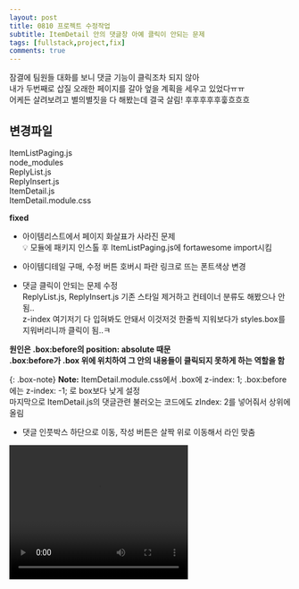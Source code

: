 ```yaml
---
layout: post
title: 0810 프로젝트 수정작업
subtitle: ItemDetail 안의 댓글창 아예 클릭이 안되는 문제
tags: [fullstack,project,fix]
comments: true
---
```


잠결에 팀원들 대화를 보니 댓글 기능이 클릭조차 되지 않아  
내가 두번째로 삽질 오래한 페이지를 갈아 엎을 계획을 세우고 있었다ㅠㅠ  
어케든 살려보려고 별의별짓을 다 해봤는데 결국 살림! 후후후후후훟흐흐흐

## 변경파일

ItemListPaging.js  
node_modules   
ReplyList.js  
ReplyInsert.js  
ItemDetail.js  
ItemDetail.module.css  


**fixed**  
 - 아이템리스트에서 페이지 화살표가 사라진 문제  
   💡 모듈에 패키지 인스톨 후 ItemListPaging.js에 fortawesome import시킴

- 아이템디테일 구매, 수정 버튼 호버시 파란 링크로 뜨는 폰트색상 변경
  
- 댓글 클릭이 안되는 문제 수정  
ReplyList.js, ReplyInsert.js 기존 스타일 제거하고 컨테이너 분류도 해봤으나 안됨..  
z-index 여기저기 다 입혀봐도 안돼서 이것저것 한줄씩 지워보다가 
styles.box를 지워버리니까 클릭이 됨..ㅋ

**원인은  .box:before의 position: absolute 때문  
.box:before가 .box 위에 위치하여 그 안의 내용들이 클릭되지 못하게 하는 역할을 함**

{: .box-note}
**Note:** ItemDetail.module.css에서
.box에 z-index: 1;
.box:before에는 z-index: -1; 로 box보다 낮게 설정  
마지막으로 ItemDetail.js의 댓글관련 불러오는 코드에도 zIndex: 2를 넣어줘서 상위에 올림

- 댓글 인풋박스 하단으로 이동, 작성 버튼은 살짝 위로 이동해서 라인 맞춤   
  
<video width="320" height="240" controls>
  <source src="/assets/img/replyInsert.mp4" type="video/mp4">
</video>


